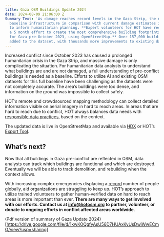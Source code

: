 ```yaml
---
title: Gaza OSM Buildings Update 2024
date: 2024-08-09 21:06:00 Z
Summary Text: 'As damage reaches record levels in the Gaza Strip, the need to understand
  baseline infrastructure in comparison with current damage estimates is critical
  to inform humanitarian planning. **Expert volunteers for HOT have recently completed
  a 5 month effort to create the most comprehensive building footprints dataset available
  for Gaza pre-October 2023, using OpenStreetMap.** Over 157,000 buildings have been
  added to the dataset, with thousands more improvements to existing data. '
---
```


Increased conflict since October 2023 has caused a prolonged humanitarian crisis in the Gaza Strip, and massive damage is only complicating the situation. For humanitarian data analysts to understand what buildings are and are not damaged, a full understanding of pre-conflict buildings is needed as a baseline. Efforts to utilize AI and existing OSM datasets for this full baseline have been challenging as the datasets were not completely accurate. The area’s buildings were too dense, and information on the ground was impossible to collect safely. 

HOT’s remote and crowdsourced mapping methodology can collect detailed information visible on aerial imagery in hard to reach areas. In areas that are hard to reach due to conflict, HOT always balances data needs with [responsible data practices](https://www.hotosm.org/tools-and-data/data-principles/), based on the context.


The updated data is live in OpenStreetMap and available via [HDX](https://data.humdata.org/dataset/hotosm_pse_buildings?) or HOT’s [Export Tool](https://export.hotosm.org/v3/). 

## What’s next? 

Now that all buildings in Gaza pre-conflict are reflected in OSM, data analysts can track which buildings are functional and which are destroyed. Eventually we will be able to track demolition, and rebuilding when the context allows. 

With increasing complex emergencies displacing a [record](https://www.unhcr.org/us/global-trends) number of people globally, aid organizations are struggling to keep up. HOT’s approach to utilize trained volunteers to gather human-verified data on hard to reach areas is more important than ever. **There are many ways to get involved with our efforts. Contact us at info@hotosm.org to partner, volunteer, or donate to ongoing efforts in conflict affected areas worldwide**. 

(Pdf version of summary of Gaza Update 2024)[https://drive.google.com/file/d/1kwKOQgfyAsU56D7HUAxKvUsDwiWwECmG/view?usp=sharing]